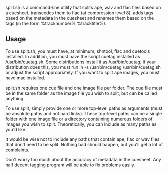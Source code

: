 split.sh is a command-line utility that splits ape, wav and flac files based on
a cuesheet, transcodes them to flac (at compression level 8), adds tags based on
the metadata in the cuesheet and renames them based on the tags (in the form
%tracknumber% %tracktitle%).

Usage
-----

To use split.sh, you must have, at minimum, shntool, flac and cuetools installed.
In addition, you must have the script cuetag installed as /usr/bin/cuetag.sh.
Some distributions install it as /usr/bin/cuetag; if your distribution does this,
you must run ln -s /usr/bin/cuetag /usr/bin/cuetag.sh or adjust the script
appropriately. If you want to split ape images, you must have mac installed.

split.sh requires one cue file and one image file per folder. The cue file must
be in the same folder as the image file you wish to split, but can be called
anything.

To use split, simply provide one or more top-level paths as arguments (must be
absolute paths and not hard links). These top-level paths can be a single folder
with one image file or a directory containing numerous folders of images you
wish to split. Theoretically, you can include as many paths as you'd like.

It would be wise not to include any paths that contain ape, flac or wav files
that don't need to be split. Nothing bad should happen, but you'll get a lot of
complaints.

Don't worry too much about the accuracy of metadata in the cuesheet. Any half
decent tagging program will be able to fix problems easily.
